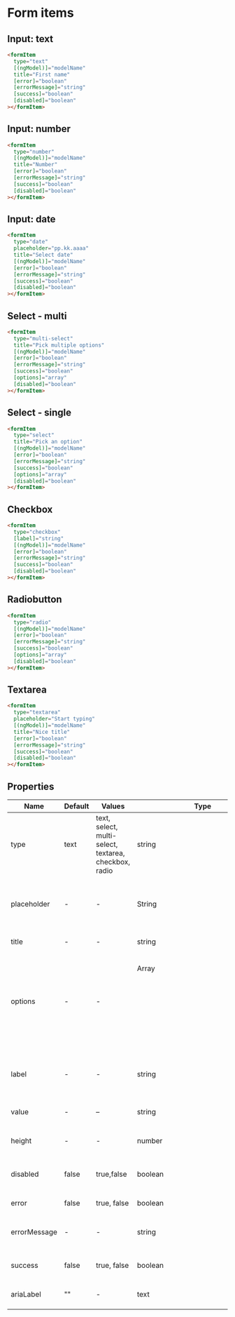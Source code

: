 # Form items

## Input: text
```html
<formItem
  type="text"
  [(ngModel)]="modelName"
  title="First name"
  [error]="boolean"
  [errorMessage]="string"
  [success]="boolean"
  [disabled]="boolean"
></formItem>
```

## Input: number
```html
<formItem
  type="number"
  [(ngModel)]="modelName"
  title="Number"
  [error]="boolean"
  [errorMessage]="string"
  [success]="boolean"
  [disabled]="boolean"
></formItem>
```

## Input: date
```html
<formItem
  type="date"
  placeholder="pp.kk.aaaa"
  title="Select date"
  [(ngModel)]="modelName"
  [error]="boolean"
  [errorMessage]="string"
  [success]="boolean"
  [disabled]="boolean"
></formItem>
```

## Select - multi
```html
<formItem
  type="multi-select"
  title="Pick multiple options"
  [(ngModel)]="modelName"
  [error]="boolean"
  [errorMessage]="string"
  [success]="boolean"
  [options]="array"
  [disabled]="boolean"
></formItem>
```

## Select - single
```html
<formItem
  type="select"
  title="Pick an option"
  [(ngModel)]="modelName"
  [error]="boolean"
  [errorMessage]="string"
  [success]="boolean"
  [options]="array"
  [disabled]="boolean"
></formItem>
```

## Checkbox
```html
<formItem
  type="checkbox"
  [label]="string"
  [(ngModel)]="modelName"
  [error]="boolean"
  [errorMessage]="string"
  [success]="boolean"
  [disabled]="boolean"
></formItem>
```

## Radiobutton
```html
<formItem
  type="radio"
  [(ngModel)]="modelName"
  [error]="boolean"
  [errorMessage]="string"
  [success]="boolean"
  [options]="array"
  [disabled]="boolean"
></formItem>
```

## Textarea
```html
<formItem
  type="textarea"
  placeholder="Start typing"
  [(ngModel)]="modelName"
  title="Nice title"
  [error]="boolean"
  [errorMessage]="string"
  [success]="boolean"
  [disabled]="boolean"
></formItem>
```

## Properties

| Name  | Default  | Values  |  Type | Description  |
|---|---|---|---|---|
| type | text | text, select, multi-select, textarea, checkbox, radio | string | Choose the type of the form item
| placeholder | - | - | String | Placeholder text which describes the format of current form item
| title | - | - | string | Title of the form item
| options | - | - | Array<object> | Array of options [{ key: 'Option title', value: 'Option value' }]. Used for: <b>Multi-select, Select, Radio</b>
| label | - | - | string | ONLY for checkbox. Used as checkbox label text
| value | - | – | string | Form item default value
| height | - | - | number | Textarea optional height
| disabled | false | true,false | boolean | Wheter the form item is disabled or not
| error | false | true, false | boolean | Form items error theme
| errorMessage | - | - | string | Error message for 'error' theme
| success | false | true, false | boolean | Form items success theme
| ariaLabel | "" | - | text | aria-label for input element